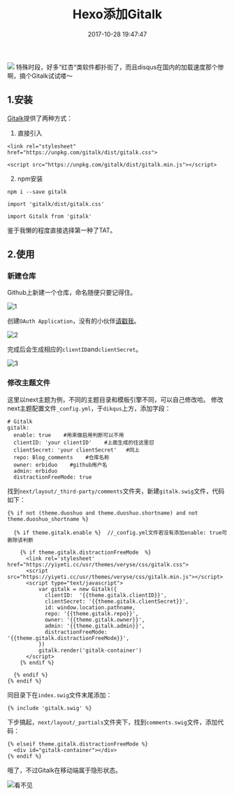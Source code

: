 ﻿---
title: Hexo添加Gitalk
date: 2017-10-28 19:47:47
categories: Hexo
tags: [Hexo]
---

<img class="full-image" src="http://oohkvf5b9.bkt.clouddn.com/A08_giralk.jpg">
特殊时段，好多“红杏“类软件都扑街了，而且disqus在国内的加载速度那个惨啊，搞个Gitalk试试喽～
<!--more-->

## 1.安装

[Gitalk](https://github.com/gitalk/gitalk)提供了两种方式：

1. 直接引入

```
<link rel="stylesheet" href="https://unpkg.com/gitalk/dist/gitalk.css">
  
<script src="https://unpkg.com/gitalk/dist/gitalk.min.js"></script>
```

2. npm安装

```
npm i --save gitalk

import 'gitalk/dist/gitalk.css'

import Gitalk from 'gitalk'
```

鉴于我懒的程度直接选择第一种了TAT。

## 2.使用

### 新建仓库

Github上新建一个仓库，命名随便只要记得住。

![1](http://oohkvf5b9.bkt.clouddn.com/A08_1.png)

创建`OAuth Application`，没有的小伙伴[请戳我](https://github.com/settings/applications/new)。 

![2](http://oohkvf5b9.bkt.clouddn.com/A08_2.png)

完成后会生成相应的`clientID`and`clientSecret`。

![3](http://oohkvf5b9.bkt.clouddn.com/A08_3.png)

### 修改主题文件

这里以next主题为例，不同的主题目录和模板引擎不同，可以自己修改哈。
修改next主题配置文件`_config.yml`，于`dikqus`上方，添加字段：

```
# Gitalk
gitalk: 
  enable: true    #用来做启用判断可以不用
  clientID: 'your clientID'    #上面生成的往这里怼
  clientSecret: 'your clientSecret'   #同上
  repo: Blog_comments    #仓库名称
  owner: erbiduo    #github用户名
  admin: erbiduo
  distractionFreeMode: true
```

找到`next/layout/_third-party/comments`文件夹，新建`gitalk.swig`文件，代码如下：

```
{% if not (theme.duoshuo and theme.duoshuo.shortname) and not theme.duoshuo_shortname %}
  
  {% if theme.gitalk.enable %}  //_config.yml文件若没有添加enable: true可删除该判断

    {% if theme.gitalk.distractionFreeMode  %}      
      <link rel='stylesheet' href="https://yiyeti.cc/usr/themes/veryse/css/gitalk.css">
      <script src="https://yiyeti.cc/usr/themes/veryse/css/gitalk.min.js"></script>
      <script type="text/javascript">
          var gitalk = new Gitalk({
            clientID:  '{{theme.gitalk.clientID}}', 
            clientSecret: '{{theme.gitalk.clientSecret}}',
            id: window.location.pathname,
            repo: '{{theme.gitalk.repo}}', 
            owner: '{{theme.gitalk.owner}}', 
            admin: '{{theme.gitalk.admin}}', 
            distractionFreeMode: '{{theme.gitalk.distractionFreeMode}}',
          })
          gitalk.render('gitalk-container')
      </script>
    {% endif %}

  {% endif %}
{% endif %}
```

同目录下在`index.swig`文件末尾添加：

```
{% include 'gitalk.swig' %}
```

下步搞起，`next/layout/_partials`文件夹下，找到`comments.swig`文件，添加代码：

```
{% elseif theme.gitalk.distractionFreeMode %}  
  <div id="gitalk-container"></div>
{% endif %}
```

哦了，不过Gitalk在移动端属于隐形状态。

![看不见](http://img4.duitang.com/uploads/item/201510/15/20151015163223_MjVkW.jpeg)